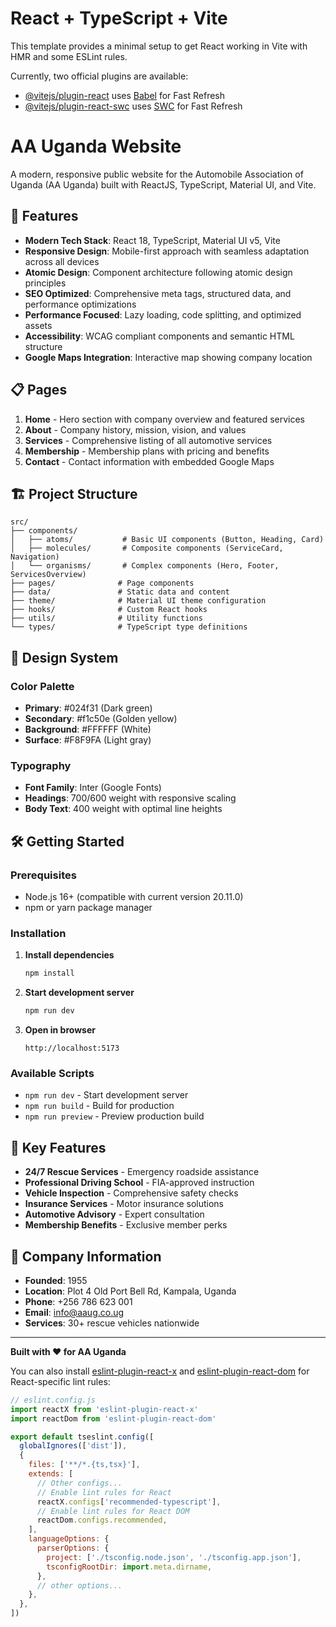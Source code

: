 # React + TypeScript + Vite

This template provides a minimal setup to get React working in Vite with HMR and some ESLint rules.

Currently, two official plugins are available:

- [@vitejs/plugin-react](https://github.com/vitejs/vite-plugin-react/blob/main/packages/plugin-react) uses [Babel](https://babeljs.io/) for Fast Refresh
- [@vitejs/plugin-react-swc](https://github.com/vitejs/vite-plugin-react/blob/main/packages/plugin-react-swc) uses [SWC](https://swc.rs/) for Fast Refresh

# AA Uganda Website

A modern, responsive public website for the Automobile Association of Uganda (AA Uganda) built with ReactJS, TypeScript, Material UI, and Vite.

## 🚀 Features

- **Modern Tech Stack**: React 18, TypeScript, Material UI v5, Vite
- **Responsive Design**: Mobile-first approach with seamless adaptation across all devices
- **Atomic Design**: Component architecture following atomic design principles
- **SEO Optimized**: Comprehensive meta tags, structured data, and performance optimizations
- **Performance Focused**: Lazy loading, code splitting, and optimized assets
- **Accessibility**: WCAG compliant components and semantic HTML structure
- **Google Maps Integration**: Interactive map showing company location

## 📋 Pages

1. **Home** - Hero section with company overview and featured services
2. **About** - Company history, mission, vision, and values
3. **Services** - Comprehensive listing of all automotive services
4. **Membership** - Membership plans with pricing and benefits
5. **Contact** - Contact information with embedded Google Maps

## 🏗️ Project Structure

```
src/
├── components/
│   ├── atoms/           # Basic UI components (Button, Heading, Card)
│   ├── molecules/       # Composite components (ServiceCard, Navigation)
│   └── organisms/       # Complex components (Hero, Footer, ServicesOverview)
├── pages/              # Page components
├── data/               # Static data and content
├── theme/              # Material UI theme configuration
├── hooks/              # Custom React hooks
├── utils/              # Utility functions
└── types/              # TypeScript type definitions
```

## 🎨 Design System

### Color Palette

- **Primary**: #024f31 (Dark green)
- **Secondary**: #f1c50e (Golden yellow)
- **Background**: #FFFFFF (White)
- **Surface**: #F8F9FA (Light gray)

### Typography

- **Font Family**: Inter (Google Fonts)
- **Headings**: 700/600 weight with responsive scaling
- **Body Text**: 400 weight with optimal line heights

## 🛠️ Getting Started

### Prerequisites

- Node.js 16+ (compatible with current version 20.11.0)
- npm or yarn package manager

### Installation

1. **Install dependencies**
   ```bash
   npm install
   ```

2. **Start development server**
   ```bash
   npm run dev
   ```

3. **Open in browser**
   ```
   http://localhost:5173
   ```

### Available Scripts

- `npm run dev` - Start development server
- `npm run build` - Build for production
- `npm run preview` - Preview production build

## 📱 Key Features

- **24/7 Rescue Services** - Emergency roadside assistance
- **Professional Driving School** - FIA-approved instruction
- **Vehicle Inspection** - Comprehensive safety checks
- **Insurance Services** - Motor insurance solutions
- **Automotive Advisory** - Expert consultation
- **Membership Benefits** - Exclusive member perks

## 💼 Company Information

- **Founded**: 1955
- **Location**: Plot 4 Old Port Bell Rd, Kampala, Uganda
- **Phone**: +256 786 623 001
- **Email**: info@aaug.co.ug
- **Services**: 30+ rescue vehicles nationwide

---

**Built with ❤️ for AA Uganda**

You can also install [eslint-plugin-react-x](https://github.com/Rel1cx/eslint-react/tree/main/packages/plugins/eslint-plugin-react-x) and [eslint-plugin-react-dom](https://github.com/Rel1cx/eslint-react/tree/main/packages/plugins/eslint-plugin-react-dom) for React-specific lint rules:

```js
// eslint.config.js
import reactX from 'eslint-plugin-react-x'
import reactDom from 'eslint-plugin-react-dom'

export default tseslint.config([
  globalIgnores(['dist']),
  {
    files: ['**/*.{ts,tsx}'],
    extends: [
      // Other configs...
      // Enable lint rules for React
      reactX.configs['recommended-typescript'],
      // Enable lint rules for React DOM
      reactDom.configs.recommended,
    ],
    languageOptions: {
      parserOptions: {
        project: ['./tsconfig.node.json', './tsconfig.app.json'],
        tsconfigRootDir: import.meta.dirname,
      },
      // other options...
    },
  },
])
```
